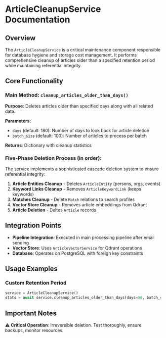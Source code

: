 # ArticleCleanupService Documentation

## Overview

The `ArticleCleanupService` is a critical maintenance component responsible for database hygiene and storage cost management. It performs comprehensive cleanup of articles older than a specified retention period while maintaining referential integrity.

## Core Functionality

### Main Method: `cleanup_articles_older_than_days()`

**Purpose**: Deletes articles older than specified days along with all related data.

**Parameters**:

- `days` (default: 180): Number of days to look back for article deletion
- `batch_size` (default: 100): Number of articles to process per batch

**Returns**: Dictionary with cleanup statistics

### Five-Phase Deletion Process (in order):

The service implements a sophisticated cascade deletion system to ensure referential integrity:

1. **Article Entities Cleanup** - Deletes `ArticleEntity` (persons, orgs, events)
2. **Keyword Links Cleanup** - Removes `ArticleKeywordLink` (keeps keywords)
3. **Matches Cleanup** - Delete `Match` relations to search profiles
4. **Vector Store Cleanup** - Removes article embeddings from Qdrant
5. **Article Deletion** - Deltes `Article` records

## Integration Points

- **Pipeline Integration**: Executed in main processing pipeline after email sending
- **Vector Store**: Uses `ArticleVectorService` for Qdrant operations
- **Database**: Operates on PostgreSQL with foreign key constraints

## Usage Examples

### Custom Retention Period

```python
service = ArticleCleanupService()
stats = await service.cleanup_articles_older_than_days(days=90, batch_size=50)
```

## Important Notes

⚠️ **Critical Operation**:
Irreversible deletion. Test thoroughly, ensure backups, monitor resources.
